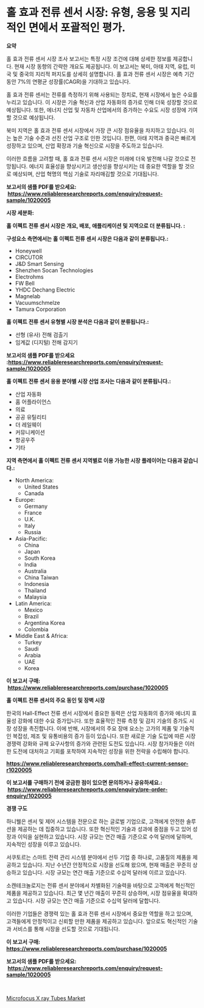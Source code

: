 <p><h1>홀 효과 전류 센서 시장: 유형, 응용 및 지리적인 면에서 포괄적인 평가.</h1></p><p><strong>요약</strong></p>
<p><p>홀 효과 전류 센서 시장 조사 보고서는 특정 시장 조건에 대해 상세한 정보를 제공합니다. 현재 시장 동향의 간략한 개요도 제공됩니다. 이 보고서는 북미, 아태 지역, 유럽, 미국 및 중국의 지리적 퍼지도를 상세히 설명합니다. 홀 효과 전류 센서 시장은 예측 기간 동안 7%의 연평균 성장률(CAGR)을 기대하고 있습니다.</p><p>홀 효과 전류 센서는 전류를 측정하기 위해 사용되는 장치로, 현재 시장에서 높은 수요를 누리고 있습니다. 이 시장은 기술 혁신과 산업 자동화의 증가로 인해 더욱 성장할 것으로 예상됩니다. 또한, 에너지 산업 및 자동차 산업에서의 증가하는 수요도 시장 성장에 기여할 것으로 예상됩니다.</p><p>북미 지역은 홀 효과 전류 센서 시장에서 가장 큰 시장 점유율을 차지하고 있습니다. 이는 높은 기술 수준과 선진 산업 구조로 인한 것입니다. 한편, 아태 지역과 중국은 빠르게 성장하고 있으며, 산업 확장과 기술 혁신으로 시장을 주도하고 있습니다.</p><p>이러한 흐름을 고려할 때, 홀 효과 전류 센서 시장은 미래에 더욱 발전해 나갈 것으로 전망됩니다. 에너지 효율성을 향상시키고 생산성을 향상시키는 데 중요한 역할을 할 것으로 예상되며, 산업 혁명의 핵심 기술로 자리매김할 것으로 기대됩니다.</p></p>
<p><strong>보고서의 샘플 PDF를 받으세요: &nbsp;<a href="https://www.reliableresearchreports.com/enquiry/request-sample/1020005">https://www.reliableresearchreports.com/enquiry/request-sample/1020005</a></strong></p>
<p><strong>시장 세분화:</strong></p>
<p><strong> 홀 이펙트 전류 센서 시장은 개요, 배포, 애플리케이션 및 지역으로 더 분류됩니다. :</strong></p>
<p><strong>구성요소 측면에서는 홀 이펙트 전류 센서 시장은 다음과 같이 분류됩니다.:</strong></p>
<p><ul><li>Honeywell</li><li>CIRCUTOR</li><li>J&D Smart Sensing</li><li>Shenzhen Socan Technologies</li><li>Electrohms</li><li>FW Bell</li><li>YHDC Dechang Electric</li><li>Magnelab</li><li>Vacuumschmelze</li><li>Tamura Corporation</li></ul></p>
<p><strong> 홀 이펙트 전류 센서 유형별 시장 분석은 다음과 같이 분류됩니다.:</strong></p>
<p><ul><li>선형 (유사) 전해 검출기</li><li>임계값 (디지털) 전해 감지기</li></ul></p>
<p><strong>보고서의 샘플 PDF를 받으세요 :<a href="https://www.reliableresearchreports.com/enquiry/request-sample/1020005">https://www.reliableresearchreports.com/enquiry/request-sample/1020005</a></strong></p>
<p><strong> 홀 이펙트 전류 센서 응용 분야별 시장 산업 조사는 다음과 같이 분류됩니다.:</strong></p>
<p><ul><li>산업 자동화</li><li>홈 어플라이언스</li><li>의료</li><li>공공 유틸리티</li><li>더 레일웨이</li><li>커뮤니케이션</li><li>항공우주</li><li>기타</li></ul></p>
<p><strong>지역 측면에서 홀 이펙트 전류 센서 지역별로 이용 가능한 시장 플레이어는 다음과 같습니다.:</strong></p>
<p><ul>
    <li>
        North America:
        <ul>
            <li>United States</li>
            <li>Canada</li>
        </ul>
    </li>
    <li>
        Europe:
        <ul>
            <li>Germany</li>
            <li>France</li>
            <li>U.K.</li>
            <li>Italy</li>
            <li>Russia</li>
        </ul>
    </li>
    <li>
        Asia-Pacific:
        <ul>
            <li>China</li>
            <li>Japan</li>
            <li>South Korea</li>
            <li>India</li>
            <li>Australia</li>
            <li>China Taiwan</li>
            <li>Indonesia</li>
            <li>Thailand</li>
            <li>Malaysia</li>
        </ul>
    </li>
    <li>
        Latin America:
        <ul>
            <li>Mexico</li>
            <li>Brazil</li>
            <li>Argentina Korea</li>
            <li>Colombia</li>
        </ul>
    </li>
    <li>
        Middle East & Africa:
        <ul>
            <li>Turkey</li>
            <li>Saudi</li>
            <li>Arabia</li>
            <li>UAE</li>
            <li>Korea</li>
        </ul>
    </li>
    </ul></p>
<p><strong>이 보고서 구매: &nbsp;<a href="https://www.reliableresearchreports.com/purchase/1020005">https://www.reliableresearchreports.com/purchase/1020005</a></strong></p>
<p><strong>홀 이펙트 전류 센서의 주요 동인 및 장벽 시장</strong></p>
<p><p>한국의 Hall-Effect 전류 센서 시장에서 중요한 동력은 산업 자동화의 증가와 에너지 효율성 강화에 대한 수요 증가입니다. 또한 효율적인 전류 측정 및 감지 기술의 증가도 시장 성장을 촉진합니다. 이에 반해, 시장에서의 주요 장애 요소는 고가의 제품 및 기술적인 복잡성, 제조 및 유통비용의 증가 등이 있습니다. 또한 새로운 기술 도입에 따른 시장 경쟁력 강화와 규제 요구사항의 증가와 관련된 도전도 있습니다. 시장 참가자들은 이러한 도전에 대처하고 기회를 포착하여 지속적인 성장을 위한 전략을 수립해야 합니다.</p></p>
<p><strong><a href="https://www.reliableresearchreports.com/hall-effect-current-sensor-r1020005">https://www.reliableresearchreports.com/hall-effect-current-sensor-r1020005</a></strong></p>
<p><strong>이 보고서를 구매하기 전에 궁금한 점이 있으면 문의하거나 공유하세요.: &nbsp;<a href="https://www.reliableresearchreports.com/enquiry/pre-order-enquiry/1020005">https://www.reliableresearchreports.com/enquiry/pre-order-enquiry/1020005</a></strong></p>
<p><strong>경쟁 구도</strong></p>
<p><p>하니웰은 센서 및 제어 시스템을 전문으로 하는 글로벌 기업으로, 고객에게 안전한 솔루션을 제공하는 데 집중하고 있습니다. 또한 혁신적인 기술과 성과에 중점을 두고 있어 성장과 이익을 실현하고 있습니다. 시장 규모는 연간 매출 기준으로 수억 달러에 달하며, 지속적인 성장을 이루고 있습니다.</p><p>서쿠토르는 스마트 전력 관리 시스템 분야에서 선두 기업 중 하나로, 고품질의 제품을 제공하고 있습니다. 지난 수년간 안정적으로 시장을 선도해 왔으며, 현재 매출은 꾸준히 상승하고 있습니다. 시장 규모는 연간 매출 기준으로 수십억 달러에 이르고 있습니다.</p><p>소캔테크놀로지는 전류 센서 분야에서 차별화된 기술력을 바탕으로 고객에게 혁신적인 제품을 제공하고 있습니다. 최근 몇 년간 매출이 꾸준히 상승하며, 시장 점유율을 확대하고 있습니다. 시장 규모는 연간 매출 기준으로 수십억 달러에 달합니다.</p><p>이러한 기업들은 경쟁력 있는 홀 효과 전류 센서 시장에서 중요한 역할을 하고 있으며, 고객들에게 안정적이고 신뢰할 만한 제품을 제공하고 있습니다. 앞으로도 혁신적인 기술과 서비스를 통해 시장을 선도할 것으로 기대됩니다.</p></p>
<p><strong>이 보고서 구매: &nbsp; <a href="https://www.reliableresearchreports.com/purchase/1020005">https://www.reliableresearchreports.com/purchase/1020005</a></strong></p>
<p><strong>보고서의 샘플 PDF를 받으세요: &nbsp;<a href="https://www.reliableresearchreports.com/enquiry/request-sample/1020005">https://www.reliableresearchreports.com/enquiry/request-sample/1020005</a></strong><strong></strong></p>
<p>&nbsp;</p>
<p><p><a href="https://eight-handstand-8fb.notion.site/Microfocus-X-ray-Tubes-Market-Size-Reveals-the-Best-Marketing-Channels-In-Global-Industry-193da92d86424a24a54fe63f780f3c1f">Microfocus X ray Tubes Market</a></p></p>